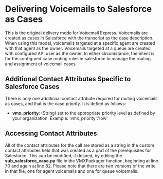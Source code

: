 # Delivering Voicemails to Salesforce as Cases
This is the original delivery mode for Voicemail Express. Voicemails are created as cases in Salesforce with the transcript as the case description. When using this model, voicemails targeted at a specific agent are created with that agent as the owner. Voicemails targeted at a queue are created with configured API user as the owner. In either circumstance, the intent is for the configured case routing rules in salesforce to manage the routing and assignment of voicemail cases.

## Additional Contact Attributes Specific to Salesforce Cases
There is only one additional contact attribute required for routing voicemails as cases, and that is the case priority. It is defied as follows:
-  **vmx_priority**: (String) set to the appropriate priority level as defined by your organization.
Example: 'vmx_priority':'low'

## Accessing Contact Attributes
All of the contact attributes for the call are stored as a string in the custom contact attributes field that was created as a part of the prerequisites for Salesforce. This can be modified, if desired, by editing the **sub_salesforce_case.py** file in the VMXPackager function, beginning at line 70 and again at line 82. Please note that there are two versions of the write in that file, one for agent voicemails and one for queue voicemails.
